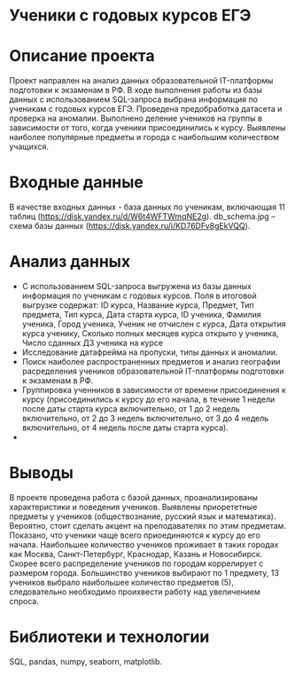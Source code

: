 # Ученики с годовых курсов ЕГЭ

# Описание проекта
Проект направлен на анализ данных образовательной IT-платформы подготовки к экзаменам в РФ. В ходе выполнения работы из базы данных с использованием SQL-запроса выбрана информация по ученикам с годовых курсов ЕГЭ. Проведена предобработка датасета и проверка на аномалии. Выполнено деление учеников на группы в зависимости от того, когда ученики присоединились к курсу. Выявлены наиболее популярные предметы и города с наибольшим количеством учащихся.

# Входные данные

В качестве входных данных - база данных по ученикам, включающая 11 таблиц (https://disk.yandex.ru/d/W6t4WFTWmqNE2g). 
db_schema.jpg – схема базы данных (https://disk.yandex.ru/i/KD76DFv8gEkVQQ).


# Анализ данных
* С использованием SQL-запроса выгружена из базы данных информация по ученикам с годовых курсов. Поля в итоговой выгрузке содержат: ID курса, Название курса, Предмет, Тип предмета, Тип курса, Дата старта курса, ID ученика, Фамилия ученика, Город ученика, Ученик не отчислен с курса, Дата открытия курса ученику, Сколько полных месяцев курса открыто у ученика, Число сданных ДЗ ученика на курсе
* Исследование датафрейма на пропуски, типы данных и аномалии.
* Поиск наиболее распространенных предметов и анализ географии расределения учеников образовательной IT-платформы подготовки к экзаменам в РФ.
* Группировка ученников в зависимости от времени присоединения к курсу (присоединились к курсу до его начала, в течение 1 недели после даты старта курса включительно, от 1 до 2 недель включительно, от 2 до 3 недель включительно, от 3 до 4 недель включительно, от 4 недель после даты старта курса).
* 
#  Выводы
В проекте проведена работа с базой данных, проанализированы характеристики и поведения учеников. Выявлены приорететные предметы у учеников (обществознание, русский язык и математика). Вероятно, стоит сделать акцент на преподавателях по этим предметам. Показано, что ученики чаще всего приоединяются к курcy до его начала. Наибольшее количество учеников проживает в таких городах как Москва, Санкт-Петербург, Краснодар, Казань и Новосибирск. Скорее всего распределение учеников по городам коррелирует с размером города. Большинство учеников выбирают по 1 предмету, 13 учеников выбрало наибольшее количество предметов (5), следовательно необходимо проихвести работу над увеличением спроса.

# Библиотеки и технологии
SQL, pandas, numpy, seaborn, matplotlib.

